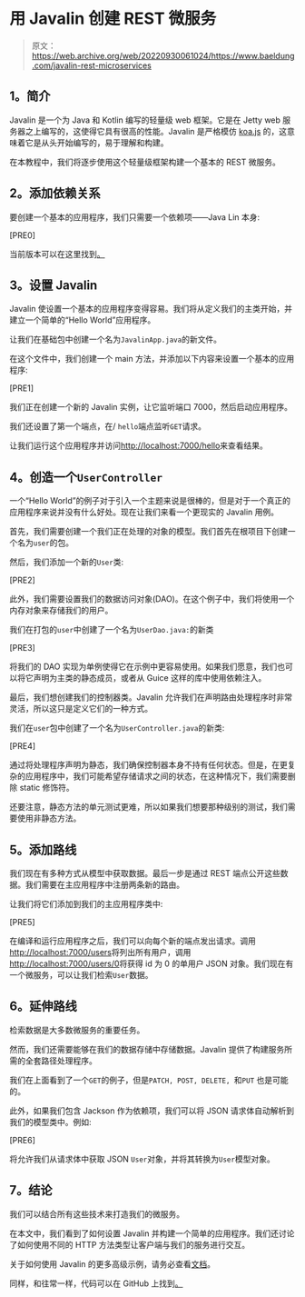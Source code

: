 # 用 Javalin 创建 REST 微服务

> 原文：<https://web.archive.org/web/20220930061024/https://www.baeldung.com/javalin-rest-microservices>

## **1。简介**

Javalin 是一个为 Java 和 Kotlin 编写的轻量级 web 框架。它是在 Jetty web 服务器之上编写的，这使得它具有很高的性能。Javalin 是严格模仿 [koa.js](https://web.archive.org/web/20220627185513/http://koajs.com/) 的，这意味着它是从头开始编写的，易于理解和构建。

在本教程中，我们将逐步使用这个轻量级框架构建一个基本的 REST 微服务。

## **2。添加依赖关系**

要创建一个基本的应用程序，我们只需要一个依赖项——Java Lin 本身:

[PRE0]

当前版本可以在这里找到[。](https://web.archive.org/web/20220627185513/https://search.maven.org/classic/#search%7Cgav%7C1%7Cg%3A%22io.javalin%22%20AND%20a%3A%22javalin%22)

## **3。设置 Javalin**

Javalin 使设置一个基本的应用程序变得容易。我们将从定义我们的主类开始，并建立一个简单的“Hello World”应用程序。

让我们在基础包中创建一个名为`JavalinApp.java`的新文件。

在这个文件中，我们创建一个 main 方法，并添加以下内容来设置一个基本的应用程序:

[PRE1]

我们正在创建一个新的 Javalin 实例，让它监听端口 7000，然后启动应用程序。

我们还设置了第一个端点，在/ `hello`端点监听`GET`请求。

让我们运行这个应用程序并访问[http://localhost:7000/hello](https://web.archive.org/web/20220627185513/http://localhost:7000/hello)来查看结果。

## **4。创造一个`UserController`**

一个“Hello World”的例子对于引入一个主题来说是很棒的，但是对于一个真正的应用程序来说并没有什么好处。现在让我们来看一个更现实的 Javalin 用例。

首先，我们需要创建一个我们正在处理的对象的模型。我们首先在根项目下创建一个名为`user`的包。

然后，我们添加一个新的`User`类:

[PRE2]

此外，我们需要设置我们的数据访问对象(DAO)。在这个例子中，我们将使用一个内存对象来存储我们的用户。

我们在打包的`user`中创建了一个名为`UserDao.java:`的新类

[PRE3]

将我们的 DAO 实现为单例使得它在示例中更容易使用。如果我们愿意，我们也可以将它声明为主类的静态成员，或者从 Guice 这样的库中使用依赖注入。

最后，我们想创建我们的控制器类。Javalin 允许我们在声明路由处理程序时非常灵活，所以这只是定义它们的一种方式。

我们在`user`包中创建了一个名为`UserController.java`的新类:

[PRE4]

通过将处理程序声明为静态，我们确保控制器本身不持有任何状态。但是，在更复杂的应用程序中，我们可能希望存储请求之间的状态，在这种情况下，我们需要删除 static 修饰符。

还要注意，静态方法的单元测试更难，所以如果我们想要那种级别的测试，我们需要使用非静态方法。

## **5。添加路线**

我们现在有多种方式从模型中获取数据。最后一步是通过 REST 端点公开这些数据。我们需要在主应用程序中注册两条新的路由。

让我们将它们添加到我们的主应用程序类中:

[PRE5]

在编译和运行应用程序之后，我们可以向每个新的端点发出请求。调用[http://localhost:7000/users](https://web.archive.org/web/20220627185513/http://localhost:7000/users)将列出所有用户，调用[http://localhost:7000/users/0](https://web.archive.org/web/20220627185513/http://localhost:7000/users/0)将获得 id 为 0 的单用户 JSON 对象。我们现在有一个微服务，可以让我们检索`User`数据。

## **6。延伸路线**

检索数据是大多数微服务的重要任务。

然而，我们还需要能够在我们的数据存储中存储数据。Javalin 提供了构建服务所需的全套路径处理程序。

我们在上面看到了一个`GET`的例子，但是`PATCH, POST, DELETE, `和`PUT` 也是可能的。

此外，如果我们包含 Jackson 作为依赖项，我们可以将 JSON 请求体自动解析到我们的模型类中。例如:

[PRE6]

将允许我们从请求体中获取 JSON `User`对象，并将其转换为`User`模型对象。

## **7。结论**

我们可以结合所有这些技术来打造我们的微服务。

在本文中，我们看到了如何设置 Javalin 并构建一个简单的应用程序。我们还讨论了如何使用不同的 HTTP 方法类型让客户端与我们的服务进行交互。

关于如何使用 Javalin 的更多高级示例，请务必查看[文档](https://web.archive.org/web/20220627185513/https://javalin.io/documentation)。

同样，和往常一样，代码可以在 GitHub 上找到[。](https://web.archive.org/web/20220627185513/https://github.com/eugenp/tutorials/tree/master/libraries-http)